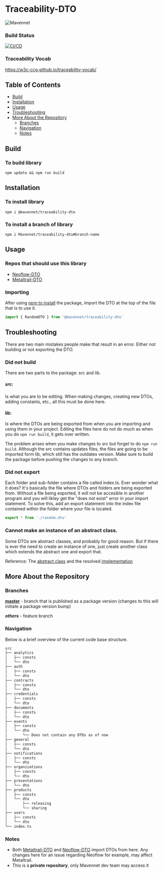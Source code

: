 # Traceability-DTO

![Mavennet](https://mavennet-website.s3.amazonaws.com/assets/logo-dark.png)

### Build Status
[![CI/CD](https://github.com/Mavennet/traceability-dto/actions/workflows/release.yaml/badge.svg)](https://github.com/Mavennet/traceability-dto/actions/workflows/release.yaml)

### Traceability Vocab

https://w3c-ccg.github.io/traceability-vocab/

## Table of Contents

- [Build](#build-%EF%B8%8F)
- [Installation](#installation-%EF%B8%8F)
- [Usage](#usage-%EF%B8%8F)
- [Troubleshooting](#troubleshooting-)
- [More About the Repository](#more-about-the-repository-)
    - [Branches](#branches)
    - [Navigation](#navigation)
    - [Notes](#notes)

## Build 

### To build library

`npm update && npm run build`

## Installation 

### To install library
` npm i @mavennet/traceability-dto `

### To install a branch of library

`npm i Mavennet/traceability-dto#branch-name`

## Usage 

### Repos that should use this library

- [Neoflow-DTO](https://github.com/Mavennet/neoflow-dto)
- [Metaltrail-DTO](https://github.com/Mavennet/metaltrail-dto)

### Importing

After using [npm to install](#installation-%EF%B8%8F) the package, import the DTO at the top of the file that is to use it. 

```ts
import { RandomDTO } from '@mavennet/traceability-dto'
```
## Troubleshooting 

There are two main mistakes people make that result in an error. Either not building or not exporting the DTO. 

### Did not build

There are two parts to the package: src and lib. 

##### src:
Is what you are to be editing. When making changes, creating new DTOs, adding constants, etc., all this must be done here. 

#### lib:
Is where the DTOs are being exported from when you are importing and using them in your project. Editing the files here do not do much as when you do `npm run build`, it gets over written. 

The problem arises when you make changes to src but forget to do `npm run build`. Although the src contains updates files, the files are going to be imported form lib, which still has the outdates version. Make sure to build the package before pushing the changes to any branch. 

### Did not export

Each folder and sub-folder contains a file called index.ts. Ever wonder what it does? It's basically the file where DTOs and folders are being exported from. Without a file being exported, it will not be accesible in another program and you will likley get the "does not exist" error in your import statement. To solve this, add an export statement into the index file contained within the folder where your file is located. 

```ts
export * from './random.dto'
```

### Cannot make an instance of an abstract class. 

Some DTOs are abstract classes, and probably for good reason. But if there is ever the need to create an instance of one, just create another class which extends the abstract one and export that. 

Reference:
The [abstract class](https://github.com/Mavennet/traceability-dto/blob/master/src/documents/dto/saveS3DocumentsFolderPath.dto.ts) and the resolved [implementation](https://github.com/Mavennet/neoflow-dto/blob/master/src/documents/dto/saveS3DocumentsFolderPath.dto.ts)

## More About the Repository

### Branches

[**master**](https://github.com/Mavennet/traceability-dto) - branch that is published as a package version (changes to this will initiate a package version bump)

**_others_** - feature branch

### Navigation

Below is a brief overview of the current code base structure.

```bash
src
├── analytics
│   ├── consts
│   └── dto
├── auth
│   ├── consts
│   └── dto
├── contracts
│   ├── consts
│   └── dto
├── credentials
│   ├── consts
│   └── dto
├── documents
│   ├── consts
│   └── dto
├── events
│   ├── consts
│   └── dto
│       └── Does not contain any DTOs as of now
├── general
│   ├── consts
│   └── dto
├── notifications
│   ├── consts
│   └── dto
├── organizations
│   ├── consts
│   └── dto
├── presentations
│   └── dto
├── products
│   ├── consts
│   └── dto
│       ├── releasing
│       └── sharing
├── users
│   ├── consts
│   └── dto
└── index.ts
```

### Notes

- Both [Metaltrail-DTO](https://github.com/Mavennet/metaltrail-dto) and [Neoflow-DTO](https://github.com/Mavennet/neoflow-dto) import DTOs from here. Any changes here for an issue regarding Neoflow for example, may affect Metaltrail.
- This is a **private repository**, only Mavennet dev team may access it
